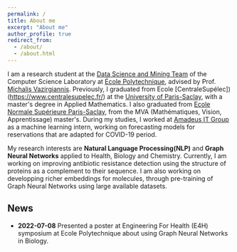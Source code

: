 ```yaml
---
permalink: /
title: About me
excerpt: "About me"
author_profile: true
redirect_from: 
  - /about/
  - /about.html
---
```

 
I am a research student at the [Data Science and Mining Team](http://www.lix.polytechnique.fr/dascim/) of the Computer Science Laboratory at [École Polytechnique](https://www.polytechnique.edu/en), advised by Prof. [Michalis Vazirgiannis](http://www.lix.polytechnique.fr/~mvazirg/). Previously, I graduated from Ecole [CentraleSupélec])(https://www.centralesupelec.fr/) at the [University of Paris-Saclay](https://www.universite-paris-saclay.fr/), with a master's degree in Applied Mathematics. I also graduated from [Ecole Normale Supérieure Paris-Saclay](https://ens-paris-saclay.fr/), from the MVA (Mathématiques, Vision, Apprentissage) master's. During my studies, I worked at [Amadeus IT Group](https://amadeus.com/en) as a machine learning intern, working on forecasting models for reservations that are adapted for COVID-19 period. 

My research interests are <strong>Natural Language Processing(NLP)</strong> and <strong>Graph Neural Networks</strong> applied to Health, Biology and Chemistry. Currently, I am working on improving antibiotic resistance detection using the structure of proteins as a complement to their sequence. I am also working on developping richer embeddings for molecules, through pre-training of Graph Neural Networks using large available datasets. 



<h2> News </h2>
<ul>
  <!-- <li> <strong> 2022-06-28 </strong> We presented our paper <strong><a href="https://michailchatzianastasis.github.io/publication/goat">Graph Ordering Attention Networks</a> </strong> in the <a href="https://hannes-stark.com/logag-reading-group">LoGaG: Learning on Graphs and Geometry Reading Group. </a> <strong> <a href="https://www.youtube.com/watch?v=9CJs5TL-CSs">[Video]</a> </strong> -->
  <li><strong> 2022-07-08</strong> Presented a poster at Engineering For Health (E4H) symposium at Ecole Polytechnique about using Graph Neural Networks in Biology. 
  <!-- <li> <strong> 2022-06-13</strong> Pleased to anounce that our paper <strong> <a href="https://www.biorxiv.org/content/10.1101/2022.06.22.497214v1"> Mass Enhanced Node Embeddings for Drug Repurposing 
  </a> </strong> with Giannis Nikolentzos and Michalis Vazirgiannis, was accepted at ICML Workshop on Computational Biology 2022. 
  <li> <strong> 2022-06-13</strong> I will be a reviewer at NeurIPS 2022 (5 papers).
  <li> <strong>2022-06-01</strong> I will spend this summer at <a href="https://www.simonsfoundation.org/grant/2022-flatiron-machine-learning-x-science-summer-school/"> Flatiron's Machine Learning Summer School </a> in New York, working on graph neural networks for cancer risk prediction.
  <li>
  <strong>2022-02-16</strong> New paper Preprint: <strong><a href="https://michailchatzianastasis.github.io/publication/goat">Graph Ordering Attention Networks</a> </strong> 
  </li>
  <li>We present our paper <strong><a href="https://michailchatzianastasis.github.io/publication/operation_embeddings_for_nas">Graph-based Neural Architecture Search with Operation Embeddings</a> </strong>  at <a href="https://neural-architecture-ppf.github.io/">ICCV 2021 NAS Workshop </a>. 
  <a href="https://arxiv.org/abs/2105.04885">Paper</a>, <a href="https://github.com/MichailChatzianastasis/Graph-based_NAS_with_Operation_Embeddings">Code</a>,  <a href="https://www.youtube.com/watch?v=-rZ4tpNvL6s&t=1s">Video</a>, <a href="https://github.com/MichailChatzianastasis/Graph-based_NAS_with_Operation_Embeddings/blob/master/ Graph_based_neural_architecture_search_with_operation_embeddings_ICCV.pdf">Poster</a> 
  </li>
  <li>
  <strong> 2021-05-11 </strong> New paper Preprint: <strong><a href="https://michailchatzianastasis.github.io/publication/operation_embeddings_for_nas">Graph-based Neural Architecture Search with Operation Embeddings</a> </strong>  -->
  </li>


